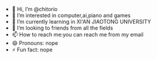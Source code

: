 - 👋 Hi, I’m @chitorio
- 👀 I’m interested in computer,ai,piano and games
- 🌱 I’m currently learning in XI'AN JIAOTONG UNIVERSITY
- 💞️ I’m looking to friends from all the fields
- 📫 How to reach me:you can reach me from my email
- 😄 Pronouns: nope
- ⚡ Fun fact: nope

<!---
chitorio/chitorio is a ✨ special ✨ repository because its `README.md` (this file) appears on your GitHub profile.
You can click the Preview link to take a look at your changes.
--->
